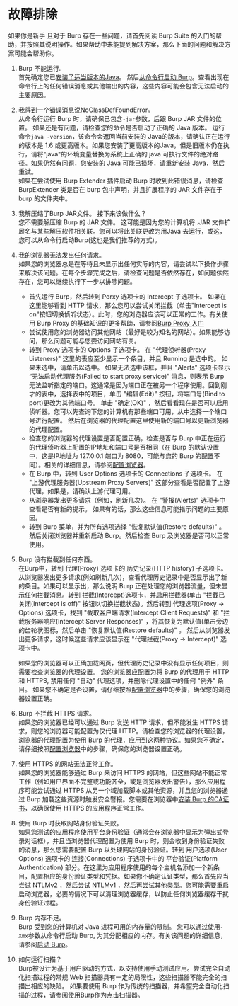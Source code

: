# 故障排除

如果你是新手 且对于 Burp 存在一些问题，请首先阅读 Burp Suite 的入门的帮助，并按照其说明操作。如果帮助中未能提到解决方案，那么下面的问题和解决方案可能会帮助你。

1. Burp 不能运行.  
	首先确定您已[安装了适当版本的Java](Getting_Started/Launching_Burp.md)。 然后[从命令行启动 Burp](Getting_Started/Launching_Burp.md)。查看出现在命令行上的任何错误消息或其他输出的内容，这些内容可能会包含无法启动的主要原因。

2. 我得到一个错误消息说NoClassDefFoundError。  
	从命令行运行 Burp 时，请确保已包含```-jar```参数，后跟 Burp JAR 文件的位置。 如果还是有问题，请检查您的命令是否启动了正确的 Java 版本。 运行命令```java -version```，该命令会返回当前安装的 Java的版本，请确认正在运行的版本是 1.6 或更高版本。如果您安装了更高版本的Java，但是旧版本仍在执行，请将"java"的环境变量替换为系统上正确的 java 可执行文件的绝对路径。如果仍然有问题，您安装的 Java 可能已损坏，请重新安装 Java，然后重试。  
	如果在尝试使用 Burp Extender 插件启动 Burp 时收到此错误消息，请检查 BurpExtender 类是否在 burp 包中声明，并且扩展程序的 JAR 文件存在于 burp 的文件夹中。

3. 我解压缩了Burp JAR文件。 接下来该做什么？  
	您不需要解压缩 Burp 的 JAR 文件。 这可能是因为您的计算机将 .JAR 文件扩展名与某些解压软件相关联。您可以将此关联更改为用Java 去运行，或这，您可以从命令行启动Burp(这也是我们推荐的方式)。

4. 我的浏览器无法发出任何请求。  
	如果您的浏览器总是在等待且未显示出任何实际的内容，请尝试以下操作步骤来解决该问题。在每个步骤完成之后，请检查问题是否依然存在，如问题依然存在，您可以继续执行下一步以排除问题。
	- 首先运行 Burp，然后转到 Porxy 选项卡的 Intercept 子选项卡。 如果在这里能够看到 HTTP 请求，那么您可以尝试关闭拦截（单击"Intercept is on"按钮切换侦听状态）。此时，您的浏览器应该可以正常的工作。有关使用 Burp Proxy 的基础知识的更多帮助，请参阅[Burp Proxy 入门](../Proxy/Getting_Started.md)
	- 尝试使用您的浏览器访问其他网站（最好是较为知名的网站）。如果能够访问，那么问题可能与您要访问网站有关。
	- 转到 Proxy 选项卡的 Options 子选项卡。 在 "代理侦听器(Proxy Listeners)" 这里的表应至少显示一个条目，并且 Running 是选中的。 如果未选中，请单击以选中。 如果无法选中该框，并且 "Alerts" 选项卡显示 “无法启动代理服务(Failed to start proxy service)” 消息，则表示 Burp 无法监听指定的端口。这通常是因为端口正在被另一个程序使用。回到刚才的表中，选择表中的项目，单击 "编辑(Edit)" 按钮，将端口号(Bind to port)更改为其他端口号。 单击 "确定(OK)" ，然后看看现在是否可以启用侦听器。您可以先查询下您的计算机有那些端口可用，从中选择一个端口号进行配置。 然后在浏览器的代理配置这里使用新的端口号以更新浏览器的代理配置。
	- 检查您的浏览器的代理设置是否配置正确，检查是否与 Burp 中正在运行的代理侦听器上配置的IP地址和端口号是否相同（在 Burp 的默认设置中，这是IP地址为 127.0.0.1 端口为 8080，可能与您的 Burp 的配置不同）。相关的详细信息，请参阅[配置浏览器](Getting_Started/Configuring_Your_Browser.md)。
	- 在 Burp 中，转到 User Options 选项卡的 Connections 子选项卡。 在 "上游代理服务器(Upstream Proxy Servers)" 这部分查看是否配置了上游代理，如果是，请确认上游代理可用。
	- 从浏览器发出更多请求（例如，刷新几次）。 在 "警报(Alerts)" 选项卡中查看是否有新的提示。 如果有的话，那么这些信息可能指示问题的主要原因。
	- 转到 Burp 菜单，并为所有选项选择 "恢复默认值(Restore defaults)" 。 然后关闭浏览器并重新启动 Burp。然后检查 Burp 及浏览器是否可以正常使用。
5. Burp 没有拦截到任何东西。  
	在Burp中，转到 代理(Proxy) 选项卡的 历史记录(HTTP history) 子选项卡。从浏览器发出更多请求(例如刷新几次)，查看代理历史记录中是否显示出了新的条目。如果可以显示出，那么说明 Burp 正在处理您的浏览器流量，但未显示任何拦截消息。转到 拦截(Intercept)选项卡，并启用拦截器(单击 "拦截已关闭(Intercept is off)" 按钮以切换拦截状态)。然后转到 代理选项(Proxy -> Options) 选项卡，找到 "截取客户端请求(Intercept Client Requests)" 和 "拦截服务器响应(Intercept Server Responses)" ，将其恢复为默认值(单击旁边的齿轮状图标，然后单击 "恢复默认值(Restore defaults)" 。 然后从浏览器发出更多请求，这时候这些请求应该显示在 "代理拦截(Proxy -> Intercept)" 选项卡中。  
	
	如果您的浏览器可以正确加载网页，但代理历史记录中没有显示任何项目，则需要检查浏览器的代理设置。 您的浏览器应配置为将 Burp 的代理用于 HTTP 和 HTTPS, 禁用任何 "自动" 代理选项，并删除代理设置中的任何 "例外" 条目。 如果您不确定是否设置，请仔细按照[配置浏览器](Getting_Started/Configuring_Your_Browser.md)中的步骤，确保您的浏览器设置正确。
6. Burp 不拦截 HTTPS 请求。  
	如果您的浏览器已经可以通过 Burp 发送 HTTP 请求，但不能发生 HTTPS 请求，则您的浏览器可能配置为仅代理 HTTP。请检查您的浏览器的代理设置，浏览器的代理配置为使用 Burp 的代理，应用到这两种协议。如果您不确定，请仔细按照[配置浏览器](Getting_Started/Configuring_Your_Browser.md)中的步骤，确保您的浏览器设置正确。  
7. 使用 HTTPS 的网站无法正常工作。  
	如果您的浏览器能够通过 Burp 来访问 HTTPS 的网站，但这些网站不能正常工作（例如用户界面不完整或功能齐全，或是浏览器发出警告），那么应用程序可能尝试通过 HTTPS 从另一个域加载脚本或其他资源，并且您的浏览器通过 Burp 加载这些资源时触发安全警报。您需要在浏览器中[安装 Burp 的CA证书](../Proxy/Options/Proxy_Listeners/Certificate/Install_CA_Certificate.md)，以确保使用 HTTPS 的应用程序正常工作。
8. 使用 Burp 时获取网站身份验证失败。  
	如果您测试的应用程序使用平台身份验证（通常会在浏览器中显示为弹出式登录对话框），并且当浏览器代理配置为使用 Burp 时，则会收到身份验证失败的消息，那么您需要配置 Burp 以处理网站的身份验证。转到 用户选项(User Options) 选项卡的 连接(Connections) 子选项卡中的 平台验证(Platform Authentication) 部分。在这里为应用程序使用的每个主机名添加一个新条目，配置相应的身份验证类型和凭据。如果你不确定认证类型，那么首先应当尝试 NTLMv2 ，然后尝试 NTLMv1 ，然后再尝试其他类型。您可能需要重启启动浏览器，必要的情况下可以清理浏览器缓存，以防止任何浏览器缓存干扰身份验证过程。
9. Burp 内存不足。  
	Burp 受到您的计算机对 Java 进程可用的内存量的限制。 您可以通过使用```-Xmx```参数从命令行启动 Burp, 为其分配相应的内存。有关该问题的详细信息，请参阅[启动 Burp](Getting_Started/Launching_Burp.md)。
10. 如何运行扫描？  
	Burp被设计为基于用户驱动的方式，以支持使用手动测试应用。尝试完全自动化扫描过程的常规 Web 扫描器具有一定的局限性，这些扫描器不能完全的扫描出相应的缺陷。 如果要使用 Burp 作为传统的扫描器，并希望完全自动化扫描的过程，请参阅[使用Burp作为点击扫描器](../Scanner/Point-and-Click.md)。